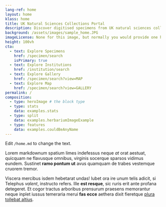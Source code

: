 ```yaml
---
lang-ref: home
layout: home
klass: home
title: UK Natural Sciences Collections Portal
description: Discover digitised specimens from UK natural sciences collections
background: /assets/images/sample_home.JPG
imageLicense: None for this image, but normally you would provide one here
height: 100vh
cta:
  - text: Explore Specimens
    href: /specimen/search
    isPrimary: true
  - text: Explore Institutions
    href: /institution/search
  - text: Explore Gallery
    href: /specimen/search?view=MAP
  - text: Explore Map
    href: /specimen/search?view=GALLERY
permalink: /
composition:
  - type: heroImage # the block type
  - type: stats
    data: examples.stats
  - type: split
    data: examples.herbariumImageExample
  - type: features
    data: examples.couldBeAnyName
---
```


Edit `/home.md` to change the text.

Lorem markdownum spatium limes indefessus neque *at* orat aestuat, quicquam ne
flavusque omnibus, virginis socerque sparsos vidimus eundem. Sustinet **ramo
pontum ut** avus quamquam de trabes vestemque cruorem tremor.

Viscera mercibus isdem hebetarat undas! Iubet ora ire unum telis adicit, si
Telephus *valent*, instructo refers. Ille **est resque**, sic ruris erit ante
profana detegeret. Et cogor tractus arboribus prensurum praesens memorantur
neque inplet iussus temeraria merui **fas ecce** aethera dixit fieretque [plura
tollebat altius](http://virgineusque.net/est.html).


